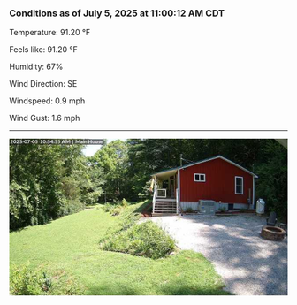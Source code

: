 ### Conditions as of July 5, 2025 at 11:00:12 AM CDT 

Temperature: 91.20 &deg;F

Feels like: 91.20 &deg;F

Humidity: 67%

Wind Direction: SE

Windspeed: 0.9 mph

Wind Gust: 1.6 mph

---

<img src="./images/latest.jpeg"/>

